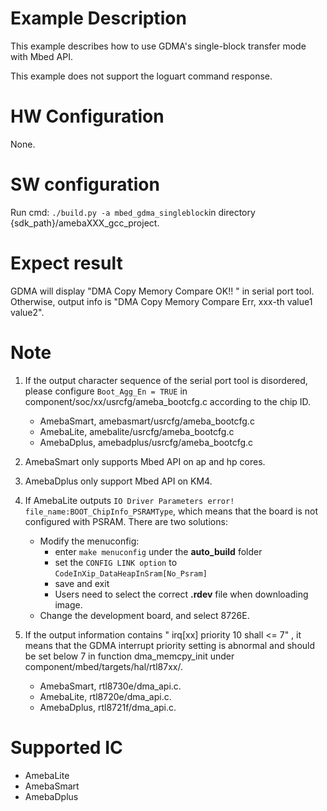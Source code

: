# Example Description

This example describes how to use GDMA's single-block transfer mode with Mbed API.

This example does not support the loguart command response.

# HW Configuration

None.

# SW configuration

Run cmd: `./build.py -a mbed_gdma_singleblock`in directory {sdk_path}/amebaXXX_gcc_project.

# Expect result

GDMA will display "DMA Copy Memory Compare OK!! " in serial port tool. Otherwise, output info is "DMA Copy Memory Compare Err, xxx-th value1 value2".

# Note

1. If the output character sequence of the serial port tool is disordered, please configure `Boot_Agg_En = TRUE` in component/soc/xx/usrcfg/ameba_bootcfg.c according to the chip ID.
   - AmebaSmart, amebasmart/usrcfg/ameba_bootcfg.c
   - AmebaLite, amebalite/usrcfg/ameba_bootcfg.c
   - AmebaDplus, amebadplus/usrcfg/ameba_bootcfg.c
2. AmebaSmart only supports Mbed API on ap and hp cores.

3. AmebaDplus only support Mbed API on KM4.

4. If AmebaLite outputs `IO Driver Parameters error! file_name:BOOT_ChipInfo_PSRAMType`, which means that the board is not configured with PSRAM. There are two solutions:
   - Modify the menuconfig:
     - enter `make menuconfig` under the **auto_build** folder
     - set the `CONFIG LINK option` to `CodeInXip_DataHeapInSram[No_Psram]`
     - save and exit
     - Users need to select the correct **.rdev** file when downloading image.
   - Change the development board, and select 8726E.

5. If the output information contains " irq[xx] priority 10 shall <= 7" , it means that the GDMA interrupt priority setting is abnormal and should be set below 7 in function dma_memcpy_init under component/mbed/targets/hal/rtl87xx/.
   - AmebaSmart, rtl8730e/dma_api.c.
   - AmebaLite, rtl8720e/dma_api.c.
   - AmebaDplus, rtl8721f/dma_api.c.

# Supported IC

- AmebaLite
- AmebaSmart
- AmebaDplus